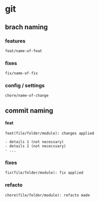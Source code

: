 # git

## brach naming

### features

`feat/name-of-feat`

### fixes

`fix/name-of-fix`

### config / settings

`chore/name-of-change`

## commit naming

#### feat

```git
feat(file/folder/module): changes applied

- details 1 (not necessary)
- details 2 (not nececssary)
- ...

```

### fixes

`fix(file/folder/module): fix applied`


### refacto

`chore(file/folder/module): refacto made`

